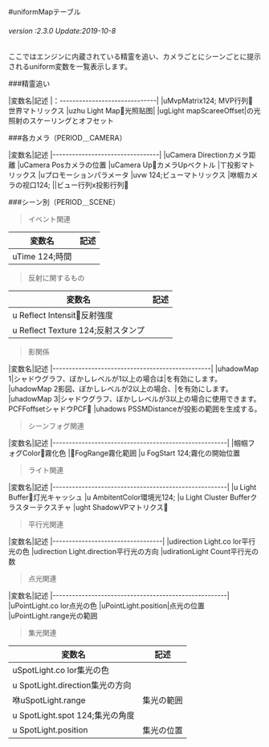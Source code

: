 #uniformMapテーブル

###### *version :2.3.0   Update:2019-10-8*

ここではエンジンに内蔵されている精霊を追い、カメラごとにシーンごとに提示されるuniform変数を一覧表示します。

###精霊追い

|変数名|記述
|：------------------------------|
|uMvpMatrix124; MVP行列𞓜
世界マトリックス
|uzhu Light Map𞓜光照贴图|
|ugLight mapScareeOffset|の光照射のスケーリングとオフセット


###各カメラ（PERIOD＿CAMERA）

|変数名|記述
|---------------------------------|
|uCamera Directionカメラ距離
|uCamera Posカメラの位置
|uCamera Up𞓜カメラUpベクトル
|ㄒ投影マトリックス
|uプロモーションパラメータ
|uvw 124;ビューマトリックス
|咻帼カメラの视口124;
||ビュー行列x投影行列𞓜

###シーン別（PERIOD＿SCENE）

>イベント関連

|変数名|記述
|-------------|-----------------|
|uTime 124;時間

>反射に関するもの


|変数名|記述
|-------------|-----------------|
|u Reflect Intensit𞓜反射強度
|u Reflect Texture 124;反射スタンプ

>影関係

|変数名|記述
|-------------------------------------------------|
|uhadowMap 1|シャドウグラフ、ぼかしレベルが1以上の場合は|を有効にします。
|uhadowMap 2影図、ぼかしレベルが2以上の場合、|を有効にします。
|uhadowMap 3|シャドウグラフ、ぼかしレベルが3以上の場合に使用できます。
PCFFoffsetシャドウPCF𞓜
|uhadows PSSMDistanceが投影の範囲を生成する。

>シーンフォグ関連

|変数名|記述
|------------------------------------------------------|
|帼帼フォグColor𞓜霧化色
|𞓜FogRange霧化範囲
|u FogStart 124;霧化の開始位置

>ライト関連


|変数名|記述
|------------------------------------------------------|
|u Light Buffer𞓜灯光キャッシュ
|u AmbitentColor環境光124;
|u Light Cluster Bufferクラスターテクスチャ
|ught ShadowVPマトリクス𞓜

>平行光関連


|変数名|記述
|----------------------------------|
|udirection Light.co lor平行光の色
|udirection Light.direction平行光の方向
|udirationLight Count平行光の数


>点光関連


|変数名|記述
|------------------------------------------------------|
|uPointLight.co lor点光の色
|uPointLight.position|点光の位置
|uPointLight.range光の範囲

>集光関連

|変数名|記述
|-------------------|------|
|uSpotLight.co lor集光の色
|u SpotLight.direction集光の方向
|咻uSpotLight.range|集光の範囲
|u SpotLight.spot 124;集光の角度
|u SpotLight.position|集光の位置


